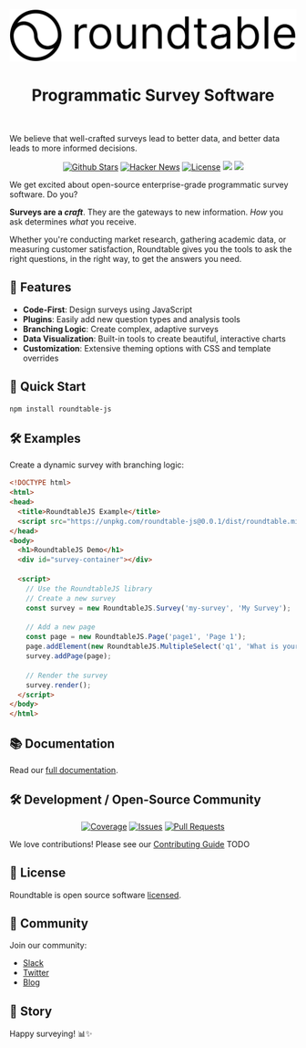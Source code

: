 <p align="center"><img src="assets/images/logo-with-text.png" alt="Roundtable Logo"></p>



<h1 align="center">Programmatic Survey Software</h1>
<br/>

We believe that well-crafted surveys lead to better data, and better data leads to more informed decisions. 
<br/>

<p align="center">
   <a href="https://github.com/roundtableAI/roundtable-js/stargazers"><img src="https://img.shields.io/github/stars/roundtableAI/roundtable-js" alt="Github Stars"></a>
   <a href="https://news.ycombinator.com/item?id=36865625"><img src="https://img.shields.io/badge/Hacker%20News-121-%23FF6600" alt="Hacker News"></a>
   <a href="https://github.com/roundtableAI/roundtable-js/LICENSE"><img src="https://img.shields.io/badge/license-AGPLv3-purple" alt="License"></a>
   <a href="https://twitter.com/roundtableDOTai"><img src="https://img.shields.io/twitter/follow/roundtableDOTai?style=flat"></a>
   <a href="https://www.ycombinator.com"><img src="https://img.shields.io/badge/Backed%20by-Y%20Combinator-%23f26625"></a>
</p>


We get excited about open-source enterprise-grade programmatic survey software. Do you?

**Surveys are a _craft_**. They are the gateways to new information. *How* you ask determines *what* you receive.

Whether you're conducting market research, gathering academic data, or measuring customer satisfaction, Roundtable gives you the tools to ask the right questions, in the right way, to get the answers you need.

## 🌟 Features

- **Code-First**: Design surveys using JavaScript
- **Plugins**: Easily add new question types and analysis tools
- **Branching Logic**: Create complex, adaptive surveys
- **Data Visualization**: Built-in tools to create beautiful, interactive charts
- **Customization**: Extensive theming options with CSS and template overrides




## 🚀 Quick Start

```bash
npm install roundtable-js
```

## 🛠️ Examples


Create a dynamic survey with branching logic:

```html
<!DOCTYPE html>
<html>
<head>
  <title>RoundtableJS Example</title>
  <script src="https://unpkg.com/roundtable-js@0.0.1/dist/roundtable.min.js"></script>
</head>
<body>
  <h1>RoundtableJS Demo</h1>
  <div id="survey-container"></div>

  <script>
    // Use the RoundtableJS library
    // Create a new survey
    const survey = new RoundtableJS.Survey('my-survey', 'My Survey');

    // Add a new page
    const page = new RoundtableJS.Page('page1', 'Page 1');
    page.addElement(new RoundtableJS.MultipleSelect('q1', 'What is your favorite animal?', ['Cat', 'Dog', 'Hamster']));
    survey.addPage(page);

    // Render the survey
    survey.render();
  </script>
</body>
</html>
```

## 📚 Documentation

Read our [full documentation](https://docs.roundtable.ai).

## 🛠️ Development / Open-Source Community
<p align="center">
   <a href="https://codecov.io/gh/roundtableAI/roundtable-js"><img src="https://codecov.io/gh/roundtableAI/roundtable-js/branch/main/graph/badge.svg" alt="Coverage"></a>
   <a href="https://github.com/roundtableAI/roundtable-js/issues"><img src="https://img.shields.io/github/issues/roundtableAI/roundtable-js" alt="Issues"></a>
   <a href="https://github.com/roundtableAI/roundtable-js/pulls"><img src="https://img.shields.io/github/issues-pr/roundtableAI/roundtable-js" alt="Pull Requests"></a>
</p>

We love contributions! Please see our [Contributing Guide](CONTRIBUTING.md) TODO

## 📜 License

Roundtable is open source software [licensed](LICENSE).

## 🎉 Community

Join our community:
- [Slack](TODO)
- [Twitter](https://twitter.com/roundtableDOTai)
- [Blog](https://roundtable.ai/blog)

## 📖 Story



Happy surveying! 📊✨
